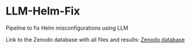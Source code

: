 # LLM-Helm-Fix

Pipeline to fix Helm misconfigurations using LLM

Link to the Zenodo database with all files and results: [Zenodo database](https://zenodo.org/records/14261073)
